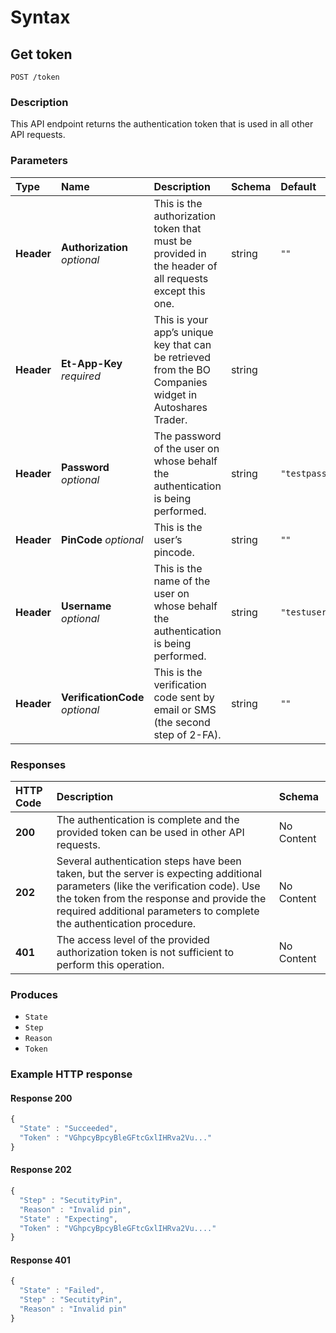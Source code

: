 # Syntax

## Get token

```text
POST /token
```

### Description

This API endpoint returns the authentication token that is used in all other API requests.

### Parameters

| Type | Name | Description | Schema | Default |
| :--- | :--- | :--- | :--- | :--- |
| **Header** | **Authorization**   _optional_ | This is the authorization token that must be provided in the header of all requests except this one. | string | `""` |
| **Header** | **Et-App-Key**   _required_ | This is your app’s unique key that can be retrieved from the BO Companies widget in Autoshares Trader. | string |  |
| **Header** | **Password**   _optional_ | The password of the user on whose behalf the authentication is being performed. | string | `"testpassword"` |
| **Header** | **PinCode**   _optional_ | This is the user’s pincode. | string | `""` |
| **Header** | **Username**   _optional_ | This is the name of the user on whose behalf the authentication is being performed. | string | `"testusername"` |
| **Header** | **VerificationCode**   _optional_ | This is the verification code sent by email or SMS \(the second step of 2-FA\). | string | `""` |

### Responses

| HTTP Code | Description | Schema |
| :--- | :--- | :--- |
| **200** | The authentication is complete and the provided token can be used in other API requests. | No Content |
| **202** | Several authentication steps have been taken, but the server is expecting additional parameters \(like the verification code\). Use the token from the response and provide the required additional parameters to complete the authentication procedure. | No Content |
| **401** | The access level of the provided authorization token is not sufficient to perform this operation. | No Content |

### Produces

* `State`
* `Step`
* `Reason`
* `Token`

### Example HTTP response

#### Response 200

```javascript
{
  "State" : "Succeeded",
  "Token" : "VGhpcyBpcyBleGFtcGxlIHRva2Vu..."
}
```

#### Response 202

```javascript
{
  "Step" : "SecutityPin",
  "Reason" : "Invalid pin",
  "State" : "Expecting",
  "Token" : "VGhpcyBpcyBleGFtcGxlIHRva2Vu...."
}
```

#### Response 401

```javascript
{
  "State" : "Failed",
  "Step" : "SecutityPin",
  "Reason" : "Invalid pin"
}
```

